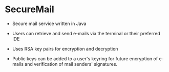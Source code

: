 # SecureMail
- Secure mail service written in Java 

- Users can retrieve and send e-mails via the terminal or their preferred IDE

- Uses RSA key pairs for encryption and decryption

- Public keys can be added to a user's keyring for future encryption of e-mails and verification of mail senders' signatures.
